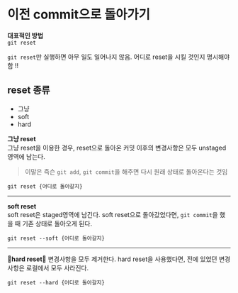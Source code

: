 # 이전 commit으로 돌아가기

**대표적인 방법**  
`git reset`

`git reset`만 실행하면 아무 일도 일어나지 않음. 어디로 reset을 시킬 것인지 명시해야함 !!

## reset 종류
- 그냥 
- soft
- hard


**그냥 reset**  
그냥 reset을 이용한 경우, reset으로 돌아온 커밋 이후의 변경사항은 모두 unstaged 영역에 남는다.
> 이말은 즉슨 `git add`, `git commit`을 해주면 다시 원래 상태로 돌아온다는 것임

`git reset {어디로 돌아갈지}`

---

**soft reset**  
soft reset은 staged영역에 남긴다. soft reset으로 돌아갔었다면, `git commit`을 했을 때 기존 상태로 돌아오게 된다.

`git reset --soft {어디로 돌아갈지}`

---

🚨**hard reset**🚨
변경사항을 모두 제거한다. hard reset을 사용했다면, 전에 있었던 변경사항은 로컬에서 모두 사라진다.

`git reset --hard {어디로 돌아갈지}`
